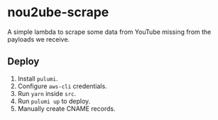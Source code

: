 # nou2ube-scrape

A simple lambda to scrape some data from YouTube missing from the payloads we receive.

## Deploy

1. Install `pulumi`.
2. Configure `aws-cli` credentials.
3. Run `yarn` inside `src`.
4. Run `pulumi up` to deploy.
5. Manually create CNAME records.
